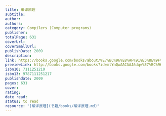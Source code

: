 ```yaml
---
title: 编译原理
subtitle: 
author: 
authors: 
category: Compilers (Computer programs)
publisher: 
totalPage: 631
coverUrl: 
coverSmallUrl: 
publishDate: 2009
description: 
link: https://books.google.com/books/about/%E7%BC%96%E8%AF%91%E5%8E%9F%E7%90%86.html?hl=&id=mlYnQwAACAAJ
previewLink: http://books.google.com/books?id=mlYnQwAACAAJ&dq=%E7%BC%96%E8%AF%91%E5%8E%9F%E7%90%86&hl=&as_pt=BOOKS&cd=4&source=gbs_api
isbn10: 7111251210
isbn13: 9787111251217
publishdate: 2009
pages: 631
cover: 
rating: 
date read: 
status: to read
resource: "[编译原理](书籍/books/编译原理.md)"
---
```

